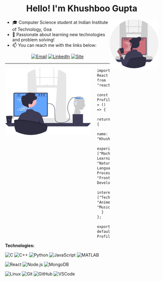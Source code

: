 <h1 align="center">Hello! I'm Khushboo Gupta</h1>

<div>

<img align='right' height='160' src='assets/programming.svg'>

- :mortar_board: Computer Science student at Indian Institute of Technology, Goa
- :blue_book: Passionate about learning new technologies and problem solving!
- :mailbox: You can reach me with the links below:

<center>

[![Email](https://img.shields.io/badge/-EMAIL-D14836?style=for-the-badge&logo=gmail&logoColor=white)](https:guptakhushi345@gmail.com)
[![LinkedIn](https://img.shields.io/badge/-LINKEDIN-0077B5?style=for-the-badge&logo=linkedin&logoColor=white)](https://www.linkedin.com/in/khushboogupta13/)
[![Site](https://img.shields.io/badge/site-10B420.svg?style=for-the-badge&logo=github)](https://khushboogupta13.github.io/) 


---

</center>

<img align='left' height='220' style="margin-right:20px" src='assets/firmware.svg'>

```tsx
import React from "react";

const Profile = () => {
  return {
      name: "Khushboo",
      experience: ["Machine Learning", "Natural Language Processing", "Frontend Development"],
      interests: ["Tech", "Anime", "Music"],
  }
};

export default Profile;
```

</div>

**Technologies:**

![C](https://img.shields.io/badge/-C-000000?style=flat&logo=C)
![C++](https://img.shields.io/badge/-C++-000000?style=flat&logo=C%2B%2B&logoColor=00599C)
![Python](https://img.shields.io/badge/-Python-000000?style=flat&logo=python)
![JavaScript](https://img.shields.io/badge/-JavaScript-000000?&logo=javascript)
![MATLAB](https://img.shields.io/badge/-MATLAB-000?&logo=MATLAB)

![React](https://img.shields.io/badge/-React-000?&logo=React)
![Node.js](https://img.shields.io/badge/-Node-000?&logo=node.js)
![MongoDB](https://img.shields.io/badge/-MongoDB-000?&logo=mongodb&logoColor=47A248)

![Linux](https://img.shields.io/badge/-Linux-000?&logo=Linux&logoColor=FFF)
![Git](https://img.shields.io/badge/-Git-000?&logo=git)
![GitHub](https://img.shields.io/badge/-GitHub-000000?&logo=github)
![VSCode](https://img.shields.io/badge/-VSCode-000?&logo=Visual%20Studio%20Code&logoColor=007ACC)


